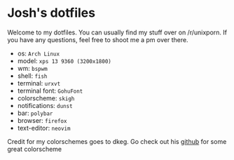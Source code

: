 # Josh's dotfiles

Welcome to my dotfiles. You can usually find my stuff over on /r/unixporn. If you have any questions, feel free to shoot me a pm over there. 

* os: `Arch Linux`
* model: `xps 13 9360 (3200x1800)`
* wm: `bspwm`
* shell: `fish`
* terminal: `urxvt`
* terminal font: `GohuFont`
* colorscheme: `skigh`
* notifications: `dunst`
* bar: `polybar`
* browser: `firefox`
* text-editor: `neovim`

Credit for my colorschemes goes to dkeg. Go check out his [github](https://github.com/dkeg/crayolo) for some great colorscheme 



